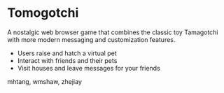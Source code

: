 # Tomogotchi
A nostalgic web browser game that combines the classic toy Tamagotchi with more modern messaging and customization features. 
 - Users raise and hatch a virtual pet
 - Interact with friends and their pets
 - Visit houses and leave messages for your friends

mhtang, wmshaw, zhejiay

